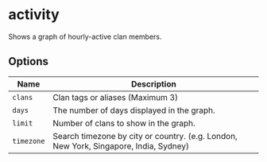 # activity

Shows a graph of hourly-active clan members.

## Options

| Name       | Description                                                                           |
| ---------- | ------------------------------------------------------------------------------------- |
| `clans`    | Clan tags or aliases (Maximum 3)                                                      |
| `days`     | The number of days displayed in the graph.                                            |
| `limit`    | Number of clans to show in the graph.                                                 |
| `timezone` | Search timezone by city or country. (e.g. London, New York, Singapore, India, Sydney) |
